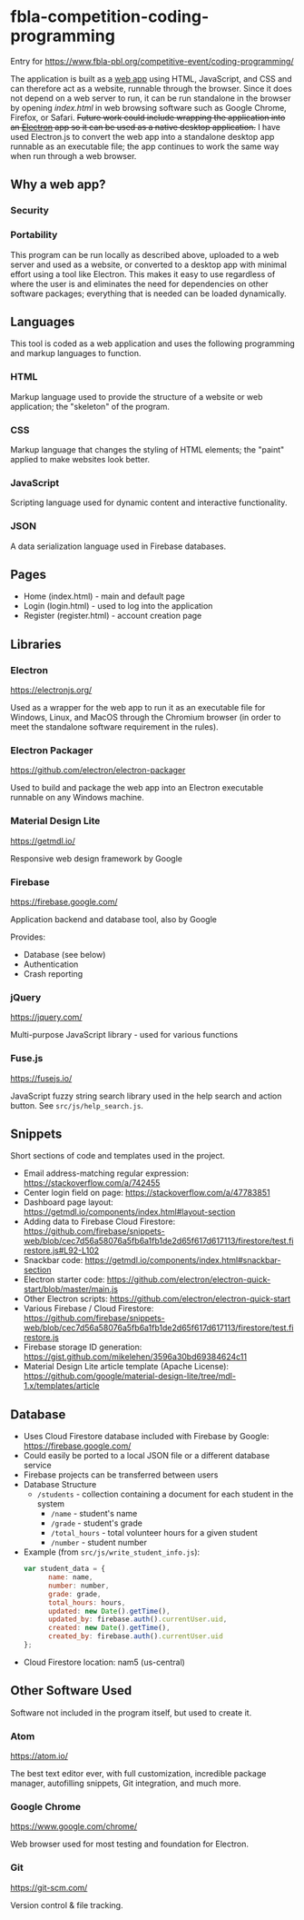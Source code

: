 # fbla-competition-coding-programming
 Entry for https://www.fbla-pbl.org/competitive-event/coding-programming/

The application is built as a [web app](https://en.wikipedia.org/wiki/Web_application) using HTML, JavaScript, and CSS and can therefore act as a website, runnable through the browser. Since it does not depend on a web server to run, it can be run standalone in the browser by opening *index.html* in web browsing software such as Google Chrome, Firefox, or Safari. ~~Future work could include wrapping the application into an [Electron](https://electronjs.org/) app so it can be used as a native desktop application.~~ I have used Electron.js to convert the web app into a standalone desktop app runnable as an executable file; the app continues to work the same way when run through a web browser.

## Why a web app?

### Security

### Portability
This program can be run locally as described above, uploaded to a web server and used as a website, or converted to a desktop app with minimal effort using a tool like Electron. This makes it easy to use regardless of where the user is and eliminates the need for dependencies on other software packages; everything that is needed can be loaded dynamically.

## Languages

This tool is coded as a web application and uses the following programming and markup languages to function.

### HTML
Markup language used to provide the structure of a website or web application; the "skeleton" of the program.

### CSS
Markup language that changes the styling of HTML elements; the "paint" applied to make websites look better.

### JavaScript
Scripting language used for dynamic content and interactive functionality.

### JSON
A data serialization language used in Firebase databases.

## Pages

 - Home (index.html) - main and default page
 - Login (login.html) - used to log into the application
 - Register (register.html) - account creation page

## Libraries

### Electron
https://electronjs.org/

Used as a wrapper for the web app to run it as an executable file for Windows, Linux, and MacOS through the Chromium browser (in order to meet the standalone software requirement in the rules).

### Electron Packager
https://github.com/electron/electron-packager

Used to build and package the web app into an Electron executable runnable on any Windows machine.

### Material Design Lite
https://getmdl.io/

Responsive web design framework by Google

### Firebase
https://firebase.google.com/

Application backend and database tool, also by Google

Provides:
- Database (see below)
- Authentication
- Crash reporting

### jQuery
https://jquery.com/

Multi-purpose JavaScript library - used for various functions

### Fuse.js
https://fusejs.io/

JavaScript fuzzy string search library used in the help search and action button. See `src/js/help_search.js`.

## Snippets

Short sections of code and templates used in the project.

 - Email address-matching regular expression: https://stackoverflow.com/a/742455
 - Center login field on page: https://stackoverflow.com/a/47783851
 - Dashboard page layout: https://getmdl.io/components/index.html#layout-section
 - Adding data to Firebase Cloud Firestore: https://github.com/firebase/snippets-web/blob/cec7d56a58076a5fb6a1fb1de2d65f617d617113/firestore/test.firestore.js#L92-L102
 - Snackbar code: https://getmdl.io/components/index.html#snackbar-section
 - Electron starter code: https://github.com/electron/electron-quick-start/blob/master/main.js
 - Other Electron scripts: https://github.com/electron/electron-quick-start
 - Various Firebase / Cloud Firestore: https://github.com/firebase/snippets-web/blob/cec7d56a58076a5fb6a1fb1de2d65f617d617113/firestore/test.firestore.js
 - Firebase storage ID generation: https://gist.github.com/mikelehen/3596a30bd69384624c11
 - Material Design Lite article template (Apache License): https://github.com/google/material-design-lite/tree/mdl-1.x/templates/article

## Database

 - Uses Cloud Firestore database included with Firebase by Google: https://firebase.google.com/
 - Could easily be ported to a local JSON file or a different database service
 - Firebase projects can be transferred between users
 - Database Structure
   - `/students` - collection containing a document for each student in the system
     - `/name` - student's name
     - `/grade` - student's grade
     - `/total_hours` - total volunteer hours for a given student
     - `/number` - student number
 - Example (from `src/js/write_student_info.js`):
      ```js
      var student_data = {
            name: name,
            number: number,
            grade: grade,
            total_hours: hours,
            updated: new Date().getTime(),
            updated_by: firebase.auth().currentUser.uid,
            created: new Date().getTime(),
            created_by: firebase.auth().currentUser.uid
      };
      ```
 - Cloud Firestore location: nam5 (us-central)

## Other Software Used

Software not included in the program itself, but used to create it.

### Atom
https://atom.io/

The best text editor ever, with full customization, incredible package manager, autofilling snippets, Git integration, and much more.

### Google Chrome
https://www.google.com/chrome/

Web browser used for most testing and foundation for Electron.

### Git
https://git-scm.com/

Version control & file tracking.
